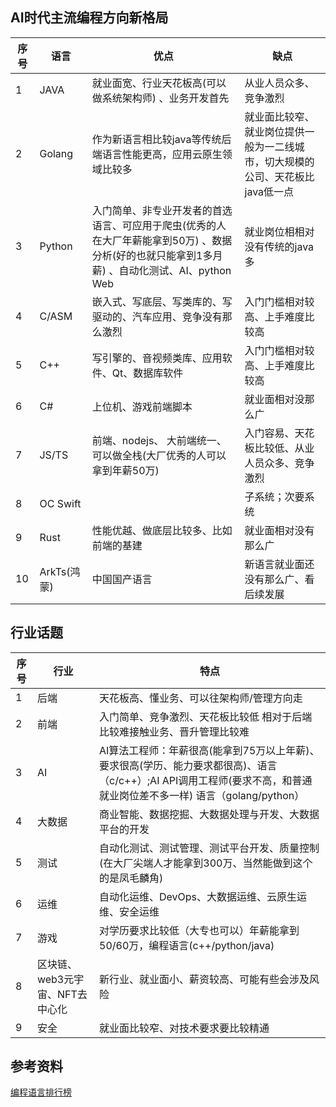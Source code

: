 ## AI时代主流编程方向新格局

| 序号 | 语言      | 优点  | 缺点                      | 
| ---- | --------- | ----- | ------------------------- | 
| 1    | JAVA |  就业面宽、行业天花板高(可以做系统架构师) 、业务开发首先  | 从业人员众多、竞争激烈  |
| 2    | Golang |  作为新语言相比较java等传统后端语言性能更高，应用云原生领域比较多   | 就业面比较窄、就业岗位提供一般为一二线城市，切大规模的公司、天花板比java低一点          |
| 3    | Python |  入门简单、非专业开发者的首选语言、可应用于爬虫(优秀的人在大厂年薪能拿到50万) 、数据分析(好的也就只能拿到1多月薪) 、自动化测试、AI、python Web | 就业岗位相相对没有传统的java多  |
| 4    | C/ASM |  嵌入式、写底层、写类库的、写驱动的、汽车应用、竞争没有那么激烈   | 入门门槛相对较高、上手难度比较高  |
| 5    | C++ |  写引擎的、音视频类库、应用软件、Qt、数据库软件   | 入门门槛相对较高、上手难度比较高          |
| 6    | C# |   上位机、游戏前端脚本  | 就业面相对没那么广   |
| 7    | JS/TS |  前端、nodejs、 大前端统一、可以做全栈(大厂优秀的人可以拿到年薪50万)   | 入门容易、天花板比较低、从业人员众多、竞争激烈          |
| 8    | OC Swift |     | 子系统；次要系统          |
| 9    | Rust |  性能优越、做底层比较多、比如前端的基建  | 就业面相对没有那么广  |
| 10   | ArkTs(鸿蒙) |   中国国产语言  | 新语言就业面还没有那么广、看后续发展          |

## 行业话题
| 序号 | 行业      | 特点  | 
| ---- | --------- | ----------- | 
|  1   | 后端      | 天花板高、懂业务、可以往架构师/管理方向走 | 
|  2   | 前端      | 入门简单、竞争激烈、天花板比较低 相对于后端比较难接触业务、晋升管理比较难 | 
|  3   | AI        | AI算法工程师：年薪很高(能拿到75万以上年薪)、要求很高(学历、能力要求都很高)、语言（c/c++）;AI API调用工程师(要求不高，和普通就业岗位差不多一样) 语言（golang/python）| 
|  4   | 大数据      | 商业智能、数据挖掘、大数据处理与开发、大数据平台的开发 | 
|  5   | 测试      | 自动化测试、测试管理、测试平台开发、质量控制(在大厂尖端人才能拿到300万、当然能做到这个的是凤毛麟角) | 
|  6   | 运维      | 自动化运维、DevOps、大数据运维、云原生运维、安全运维 | 
|  7   | 游戏      | 对学历要求比较低（大专也可以）年薪能拿到50/60万，编程语言(c++/python/java) | 
|  8   | 区块链、web3元宇宙、NFT去中心化      | 新行业、就业面小、薪资较高、可能有些会涉及风险 |
|  9   | 安全      | 就业面比较窄、对技术要求要比较精通 |  

## 参考资料
[编程语言排行榜](https://www.tiobe.com/tiobe-index/)
